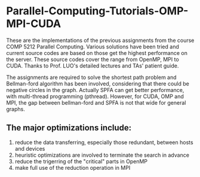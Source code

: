 # Parallel-Computing-Tutorials-OMP-MPI-CUDA

These are the implementations of the previous assignments from the course COMP 5212 Parallel Computing. Various solutions have been tried and current source codes are based on those get the highest performance on the server. These source codes cover the range from OpenMP, MPI to CUDA. Thanks to Prof. LUO's detailed lectures and TAs' patient guide.

The assignments are required to solve the shortest path problem and Bellman-ford algorithm has been involved, considering that there could be negative circles in the graph. Actually SPFA can get better performance, with multi-thread programming (pthread). However, for CUDA, OMP and MPI, the gap between bellman-ford and SPFA is not that wide for general graphs.

## The major optimizations include:

1) reduce the data transferring, especially those redundant, between hosts and devices
2) heuristic optimizations are involved to terminate the search in advance
3) reduce the trigerring of the "critical" parts in OpenMP
4) make full use of the reduction operation in MPI

